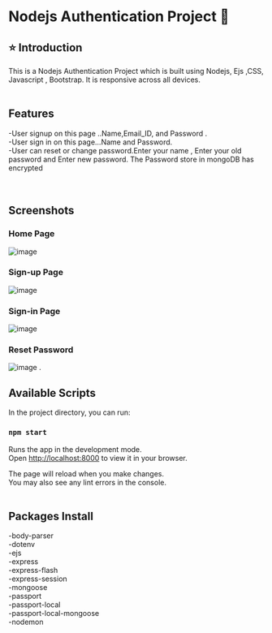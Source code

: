 # Nodejs Authentication Project 🚀

## ⭐ Introduction

This is a Nodejs Authentication  Project which is built using Nodejs, Ejs ,CSS, Javascript , Bootstrap. It is responsive across all devices.
<br/>
<br/>

## Features
-User signup  on this page ..Name,Email_ID, and Password . <br/>
-User sign in on this page...Name and Password.      <br/>
-User can reset or change password.Enter your name , Enter your old password and Enter new password. The Password store in mongoDB has encrypted  <br/>
<br/>
<br/>

## Screenshots
### Home Page
![image](https://i.postimg.cc/pLFCg5n4/home.png)
### Sign-up Page
![image](https://i.postimg.cc/SNwjtn4n/signup.png)
### Sign-in Page
![image](https://i.postimg.cc/RFKzhZ8D/signin.png)
### Reset Password
![image](https://i.postimg.cc/vH4cvNkz/resetpassword.png)
.
## Available Scripts
In the project directory, you can run:

### `npm start`
Runs the app in the development mode.\
Open [http://localhost:8000](http://localhost:7500) to view it in your browser.

The page will reload when you make changes.\
You may also see any lint errors in the console.
<br/>
<br/>

## Packages Install
-body-parser <br/>
-dotenv<br/>
-ejs<br/>
-express<br/>
-express-flash<br/>
-express-session<br/>
-mongoose<br/>
-passport<br/>
-passport-local<br/>
-passport-local-mongoose<br/>
-nodemon<br/>

